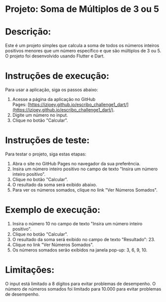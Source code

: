 
# **Projeto: Soma de Múltiplos de 3 ou 5**

**Descrição:**
====

Este é um projeto simples que calcula a soma de todos os números inteiros positivos menores que um número específico e que são múltiplos de 3 ou 5. O projeto foi desenvolvido usando Flutter e Dart.

**Instruções de execução:**
====

Para usar a aplicação, siga os passos abaixo:

1. Acesse a página da aplicação no GitHub Pages: [https://izjoey.github.io/escribo_challenge1_dart/](https://izjoey.github.io/escribo_challenge1_dart/).
2. Digite um número no input.
3. Clique no botão "Calcular".


**Instruções de teste:**
====

Para testar o projeto, siga estas etapas:

1. Abra o site no GitHub Pages no navegador da sua preferência.
2. Insira um número inteiro positivo no campo de texto "Insira um número inteiro positivo".
3. Clique no botão "Calcular".
4. O resultado da soma será exibido abaixo.
5. Para ver os números somados, clique no link "Ver Números Somados".

**Exemplo de execução:**
====

1. Insira o número 10 no campo de texto "Insira um número inteiro positivo".
2. Clique no botão "Calcular".
3. O resultado da soma será exibido no campo de texto "Resultado": 23.
4. Clique no link "Ver Números Somados".
5. Os números somados serão exibidos na janela pop-up: 3, 6, 9, 10.

**Limitações:**
====

O input está limitado a 8 dígitos para evitar problemas de desempenho.
O número de números somados foi limitado para 10.000 para evitar problemas de desempenho.
